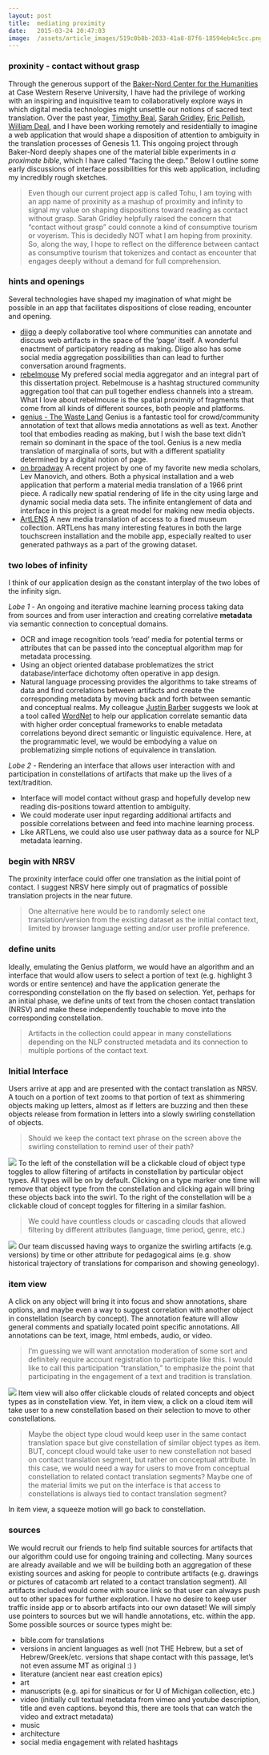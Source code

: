 ```yaml
---
layout:	post
title:	mediating proximity
date:	2015-03-24 20:47:03
image:	/assets/article_images/519c0b8b-2033-41a8-87f6-18594eb4c5cc.png
---
```

### proxinity - contact without grasp

Through the generous support of the [Baker-Nord Center for the Humanities](http://humanities.case.edu/) at Case Western Reserve University, I have had the privilege of working with an inspiring and inquisitive team to collaboratively explore ways in which digital media technologies might unsettle our notions of sacred text translation. Over the past year, [Timothy Beal](http://timothy-beal.squarespace.com), [Sarah Gridley](http://english.case.edu/faculty/sarah-gridley/), [Eric Pellish](https://twitter.com/pellish), [William Deal](http://www.williamdeal.org), and I have been working remotely and residentially to imagine a web application that would shape a disposition of attention to ambiguity in the translation processes of Genesis 1.1. This ongoing project through Baker-Nord deeply shapes one of the material bible experiments in *a proximate bible*, which I have called “facing the deep.” Below I outline some early discussions of interface possibilities for this web application, including my incredibly rough sketches.

> Even though our current project app is called Tohu, I am toying with an app name of proxinity as a mashup of proximity and infinity to signal my value on shaping dispositions toward reading as contact without grasp. Sarah Gridley helpfully raised the concern that “contact without grasp” could connote a kind of consumptive tourism or voyerism. This is decidedly NOT what I am hoping from proxinity. So, along the way, I hope to reflect on the difference between cantact as consumptive tourism that tokenizes and contact as encounter that engages deeply without a demand for full comprehension.

### hints and openings

Several technologies have shaped my imagination of what might be possible in an app that facilitates dispositions of close reading, encounter and opening.

-   [diigo](https://www.diigo.com/user/mphemenway)
    a deeply collaborative tool where communities can annotate and discuss web artifacts in the space of the ‘page’ itself. A wonderful enactment of participatory reading as making. Diigo also has some social media aggregation possibilities than can lead to further conversation around fragments.
-   [rebelmouse](https://www.rebelmouse.com/aproximatebible/)
    My prefered social media aggregator and an integral part of this dissertation project. Rebelmouse is a hashtag structured community aggregation tool that can pull together endless channels into a stream. What I love about rebelmouse is the spatial proximity of fragments that come from all kinds of different sources, both people and platforms.
-   [genius - The Waste Land](http://genius.com/Ts-eliot-the-waste-land-annotated/)
    Genius is a fantastic tool for crowd/community annotation of text that allows media annotations as well as text. Another tool that embodies reading as making, but I wish the base text didn’t remain so dominant in the space of the tool. Genius is a new media translation of marginalia of sorts, but with a different spatiality determined by a digital notion of page.
-   [on broadway](http://www.on-broadway.nyc)
    A recent project by one of my favorite new media scholars, Lev Manovich, and others. Both a physical installation and a web application that perform a material media translation of a 1966 print piece. A radically new spatial rendering of life in the city using large and dynamic social media data sets. The infinite entanglement of data and interface in this project is a great model for making new media objects.
-   [ArtLENS](http://www.clevelandart.org/gallery-one/artlens)
    A new media translation of access to a fixed museum collection. ARTLens has many interesting features in both the large touchscreen installation and the mobile app, especially realted to user generated pathways as a part of the growing dataset.

### two lobes of infinity

I think of our application design as the constant interplay of the two lobes of the infinity sign.

*Lobe 1* - An ongoing and iterative machine learning process taking data from sources and from user interaction and creating correlative **metadata** via semantic connection to conceptual domains.

-   OCR and image recognition tools ‘read’ media for potential terms or attributes that can be passed into the conceptual algorithm map for metadata processing.
-   Using an object oriented database problematizes the strict database/interface dichotomy often operative in app design.
-   Natural language processing provides the algorithms to take streams of data and find correlations between artifacts and create the corresponding metadata by moving back and forth between semantic and conceptual realms. My colleague [Justin Barber](http://stackoverflow.com/users/1775603/justin-barber) suggests we look at a tool called [WordNet](https://wordnet.princeton.edu) to help our application correlate semantic data with higher order conceptual frameworks to enable metadata correlations beyond direct semantic or linguistic equivalence. Here, at the programmatic level, we would be embodying a value on problematizing simple notions of equivalence in translation.

*Lobe 2* - Rendering an interface that allows user interaction with and participation in constellations of artifacts that make up the lives of a text/tradition.

-   Interface will model contact without grasp and hopefully develop new reading dis-positions toward attention to ambiguity.
-   We could moderate user input regarding additional artifacts and possible correlations between and feed into machine learning process.
-   Like ARTLens, we could also use user pathway data as a source for NLP metadata learning.

### begin with NRSV

The proxinity interface could offer one translation as the initial point of contact. I suggest NRSV here simply out of pragmatics of possible translation projects in the near future.

> One alternative here would be to randomly select one translation/version from the existing dataset as the initial contact text, limited by browser language setting and/or user profile preference.

### define units

Ideally, emulating the Genius platform, we would have an algorithm and an interface that would allow users to select a portion of text (e.g. highlight 3 words or entire sentence) and have the application generate the corresponding constellation on the fly based on selection. Yet, perhaps for an initial phase, we define units of text from the chosen contact translation (NRSV) and make these independently touchable to move into the corresponding constellation.

> Artifacts in the collection could appear in many constellations depending on the NLP constructed metadata and its connection to multiple portions of the contact text.

### Initial Interface

Users arrive at app and are presented with the contact translation as NRSV. A touch on a portion of text zooms to that portion of text as shimmering objects making up letters, almost as if letters are buzzing and then these objects release from formation in letters into a slowly swirling constellation of objects.

> Should we keep the contact text phrase on the screen above the swirling constellation to remind user of their path?

![]({{site.baseurl}}/assets/article_images/519c0b8b-2033-41a8-87f6-18594eb4c5cc.png)
To the left of the constellation will be a clickable cloud of object type toggles to allow filtering of artifacts in constellation by particular object types. All types will be on by default. Clicking on a type marker one time will remove that object type from the constellation and clicking again will bring these objects back into the swirl. To the right of the constellation will be a clickable cloud of concept toggles for filtering in a similar fashion.

> We could have countless clouds or cascading clouds that allowed filtering by different attributes (language, time period, genre, etc.)

![]({{site.baseurl}}/assets/article_images/4bc321a2-ea0f-4686-a3af-ce14aeb7e556.png)
Our team discussed having ways to organize the swirling artifacts (e.g. versions) by time or other attribute for pedagogical aims (e.g. show historical trajectory of translations for comparison and showing geneology).

### item view

A click on any object will bring it into focus and show annotations, share options, and maybe even a way to suggest correlation with another object in constellation (search by concept). The annotation feature will allow general comments and spatially located point specific annotations. All annotations can be text, image, html embeds, audio, or video.

> I’m guessing we will want annotation moderation of some sort and definitely require account registration to participate like this. I would like to call this participation “translation,” to emphasize the point that participating in the engagement of a text and tradition is translation.

![]({{site.baseurl}}/assets/article_images/9850b3b5-3c19-4ffa-ad04-cac4f3487bfa.png)
Item view will also offer clickable clouds of related concepts and object types as in constellation view. Yet, in item view, a click on a cloud item will take user to a new constellation based on their selection to move to other constellations.

> Maybe the object type cloud would keep user in the same contact translation space but give constellation of similar object types as item. BUT, concept cloud would take user to new constellation not based on contact translation segment, but rather on conceptual attribute. In this case, we would need a way for users to move from conceptual constellation to related contact translation segments? Maybe one of the material limits we put on the interface is that access to constellations is always tied to contact translation segment?

In item view, a squeeze motion will go back to constellation.

### sources

We would recruit our friends to help find suitable sources for artifacts that our algorithm could use for ongoing training and collecting. Many sources are already available and we will be building both an aggregation of these existing sources and asking for people to contribute artifacts (e.g. drawings or pictures of catacomb art related to a contact translation segment). All artifacts included would come with source link so that user can always push out to other spaces for further exploration. I have no desire to keep user traffic inside app or to absorb artifacts into our own dataset! We will simply use pointers to sources but we will handle annotations, etc. within the app. Some possible sources or source types might be:

-   bible.com for translations
-   versions in ancient languages as well (not THE Hebrew, but a set of Hebrew/Greek/etc. versions that shape contact with this passage, let’s not even assume MT as original :) )
-   literature (ancient near east creation epics)
-   art
-   manuscripts (e.g. api for sinaiticus or for U of Michigan collection, etc.)
-   video (initially cull textual metadata from vimeo and youtube description, title and even captions. beyond this, there are tools that can watch the video and extract metadata)
-   music
-   architecture
-   social media engagement with related hashtags

